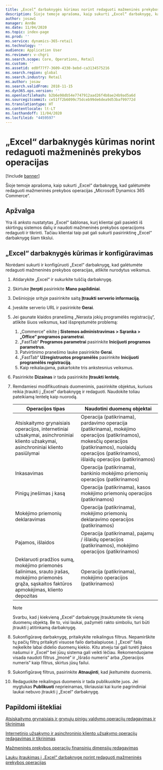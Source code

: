 ```yaml
---
title: „Excel“ darbaknygės kūrimas norint redaguoti mažmeninės prekybos operacijas
description: Šioje temoje aprašoma, kaip sukurti „Excel“ darbaknygę, kad galėtumėte redaguoti mažmeninės prekybos operacijas „Microsoft Dynamics 365 Commerce“.
author: josaw1
manager: AnnBe
ms.date: 11/04/2020
ms.topic: index-page
ms.prod: ''
ms.service: dynamics-365-retail
ms.technology: ''
audience: Application User
ms.reviewer: v-chgri
ms.search.scope: Core, Operations, Retail
ms.custom: ''
ms.assetid: ed0f77f7-3609-4330-bebd-ca3134575216
ms.search.region: global
ms.search.industry: Retail
ms.author: josaw
ms.search.validFrom: 2018-11-15
ms.dyn365.ops.version: ''
ms.openlocfilehash: b2b6e98db54e7747912aad26f4b8ae24b9ad5a6d
ms.sourcegitcommit: ce51ff2b6099c75dceb99de6dea9d53baf99772d
ms.translationtype: HT
ms.contentlocale: lt-LT
ms.lasthandoff: 11/04/2020
ms.locfileid: "4459597"
---
```

# <a name="create-an-excel-workbook-to-edit-retail-transactions"></a>„Excel“ darbaknygės kūrimas norint redaguoti mažmeninės prekybos operacijas

[!include [banner](../includes/banner.md)]

Šioje temoje aprašoma, kaip sukurti „Excel“ darbaknygę, kad galėtumėte redaguoti mažmeninės prekybos operacijas „Microsoft Dynamics 365 Commerce“.

## <a name="overview"></a>Apžvalga

Yra iš anksto nustatytas „Excel“ šablonas, kurį klientai gali pasiekti iš skirtingų sistemos dalių ir naudoti mažmeninės prekybos operacijoms redaguoti ir tikrinti. Tačiau klientai taip pat gali sukurti pasirinktinę „Excel“ darbaknygę šiam tikslui.

## <a name="create-and-configure-an-excel-workbook"></a>„Excel“ darbaknygės kūrimas ir konfigūravimas

Norėdami sukurti ir konfigūruoti „Excel“ darbaknygę, kad galėtumėte redaguoti mažmeninės prekybos operacijas, atlikite nurodytus veiksmus.

1. Atidarykite „Excel“ ir sukurkite tuščią darbaknygę.
1. Skirtuke **Įterpti** pasirinkite **Mano papildiniai**.
1. Dešiniojoje srityje pasirinkite saitą **Įtraukti serverio informaciją**.
1. Įveskite serverio URL ir pasirinkite **Gerai**.
1. Jei gaunate klaidos pranešimą „Nerasta jokių programėlės registracijų“, atlikite šiuos veiksmus, kad išspręstumėte problemą:

    1. „Commerce“ eikite į **Sistemos administravimas \> Sąranka \> „Office“ programos parametrai**.
    1. „FastTab“ **Programos parametrai** pasirinkite **Inicijuoti programos parametrus**.
    1. Patvirtinimo pranešimo lauke pasirinkite **Gerai**.
    1. „FastTab“ **Užregistruotos programėlės** pasirinkite **Inicijuoti programėlės registraciją**.
    1. Kaip reikalaujama, pakartokite tris ankstesnius veiksmus.

1. Pasirinkite **Dizainas** ir tada pasirinkite **Įtraukti lentelę**.
1. Remdamiesi modifikuotinais duomenimis, pasirinkite objektus, kuriuos reikia įtraukti į „Excel“ darbaknygę ir redaguoti. Naudokite toliau pateikiamą lentelę kaip nuorodą.

    | Operacijos tipas | Naudotini duomenų objektai |
    |------------------|----------------------|
    | Atsiskaitymo grynaisiais operacijos, internetiniai užsakymai, asinchroniniai kliento užsakymai, asinchroniniai kliento pasiūlymai | Operacija (patikrinama), pardavimo operacija (patikrinama), mokėjimo operacijos (patikrinamos), mokesčių operacijos (patikrinamos), nuolaidų operacijos (patikrinamos), išlaidų operacijos (patikrinamos) |
    | Inkasavimas | Operacija (patikrinama), bankinio mokėjimo priemonių operacijos (patikrinamos) |
    | Pinigų įnešimas į kasą | Operacija (patikrinama), kasos mokėjimo priemonių operacijos (patikrinamos) |
    | Mokėjimo priemonių deklaravimas | Operacija (patikrinama), mokėjimo priemonių deklaravimo operacijos (patikrinamos) |
    | Pajamos, išlaidos | Operacija (patikrinama), pajamų / išlaidų operacijos (patikrinamos), mokėjimo operacijos (patikrinamos) |
    | Deklaruoti pradžios sumą, mokėjimo priemonės šalinimas, srauto įrašas, mokėjimo priemonės grąža, sąskaitos faktūros apmokėjimas, kliento depozitas | Operacija (patikrinama), mokėjimo operacijos (patikrinamos) |

    > [!NOTE]
    > Svarbu, kad į kiekvieną „Excel“ darbaknygę įtrauktumėte tik vieną duomenų objektą. Be to, visi laukai, pažymėti rakto simboliu, turi būti įtraukti į atitinkamą darbaknygę.

1. Sukonfigūravę darbaknygę, pritaikykite reikalingus filtrus. Nepamirškite tų pačių filtrų pritaikyti visuose failo darbalapiuose. Į „Excel“ failą neįkelkite labai didelio duomenų kiekio. Kitu atveju tai gali turėti įtakos našumui ir „Excel“ bei jūsų sistema gali veikti lėčiau. Rekomenduojame visada naudoti filtrus „Įmonė“ ir „Išrašo numeris“ arba „Operacijos numeris“ kaip filtrus, skirtus jūsų failui.
1. Sukonfigūravę filtrus, pasirinkite **Atnaujinti**, kad įkeltumėte duomenis.
1. Redaguokite reikalingus duomenis ir tada publikuokite juos. Jei mygtukas **Publikuoti** neprieinamas, tikriausiai kai kurie pagrindiniai laukai nebuvo įtraukti į „Excel“ darbaknygę.

## <a name="additional-resources"></a>Papildomi ištekliai

[Atsiskaitymo grynaisiais ir grynųjų pinigų valdymo operacijų redagavimas ir tikrinimas](edit-cash-trans.md)

[Internetinio užsakymo ir asinchroninio kliento užsakymo operacijų redagavimas ir tikrinimas](edit-order-trans.md)

[Mažmeninės prekybos operacijų finansinių dimensijų redagavimas](edit-financial-dim.md)

[Laukų įtraukimas į „Excel“ darbaknygę norint redaguoti mažmeninės prekybos operacijas](add-fields-excel.md)
